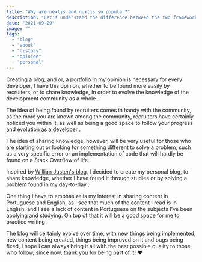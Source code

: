 ```yaml
---
title: "Why are nextjs and nuxtjs so popular?"
description: "Let's understand the difference between the two frameworks and why they are so popular in the frontend universe."
date: "2021-09-29"
image: ""
tags:
  - "blog"
  - "about"
  - "history"
  - "opinion"
  - "personal"
---
```


Creating a blog, and or, a portfolio in my opinion is necessary for every developer, I have this opinion, whether to be found more easily by recruiters, or to share knowledge, in order to evolve the knowledge of the development community as a whole .

The idea of being found by recruiters comes in handy with the community, as the more you are known among the community, recruiters have certainly noticed you within it, as well as being a good space to follow your progress and evolution as a developer .

The idea of sharing knowledge, however, will be very useful for those who are starting out or looking for something different to solve a problem, such as a very specific error or an implementation of code that will hardly be found on a Stack Overflow of life .

Inspired by [Willian Justen's blog](https://willianjusten.com.br/), I decided to create my personal blog, to share knowledge, whether I have found it through studies or by solving a problem found in my day-to-day .

One thing I have to emphasize is my interest in sharing content in Portuguese and English, as I see that much of the content I read is in English, and I see a lack of content in Portuguese on the subjects I've been applying and studying. On top of that it will be a good space for me to practice writing .

The blog will certainly evolve over time, with new things being implemented, new content being created, things being improved on it and bugs being fixed, I hope I can always bring it all with the best possible quality to those who follow, since now, thank you for being part of it! ❤️
